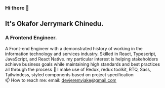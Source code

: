 ### Hi there 👋
## It's Okafor Jerrymark Chinedu.
### A Frontend Engineer.
A Front-end Engineer with a demonstrated history of working in the information technology and services industry. Skilled in React, Typescript, JavaScript, and React Native. my particular interest is helping stakeholders achieve business goals while maintaining high standards and best practices all through the process
🔭 I make use of Redux, redux toolkit, RTQ, Sass, Tailwindcss, styled components based on project specification <br>
📫 How to reach me: email: devjeremyjake@gmail.com

<!--
**devjeremyjake/devjeremyjake** is a ✨ _special_ ✨ repository because its `README.md` (this file) appears on your GitHub profile.

Here are some ideas to get you started:

- 🔭 I’m currently working on ...
- 🌱 I’m currently learning ...
- 👯 I’m looking to collaborate on ...
- 🤔 I’m looking for help with ...
- 💬 Ask me about ...
- 📫 How to reach me: ...
- 😄 Pronouns: ...
- ⚡ Fun fact: ...
-->
